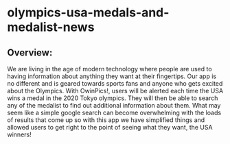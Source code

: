 # olympics-usa-medals-and-medalist-news

## Overview:

We are living in the age of modern technology where people are used to having information about anything they want at their fingertips. Our app is no different and is geared towards sports fans and anyone who gets excited about the Olympics. With OwinPics!, users will be alerted each time the USA wins a medal in the 2020 Tokyo olympics. They will then be able to search any of the medalist to find out additional information about them. What may seem like a simple google search can become overwhelming with the loads of results that come up so with this app we have simplified things and allowed users to get right to the point of seeing what they want, the USA winners!
